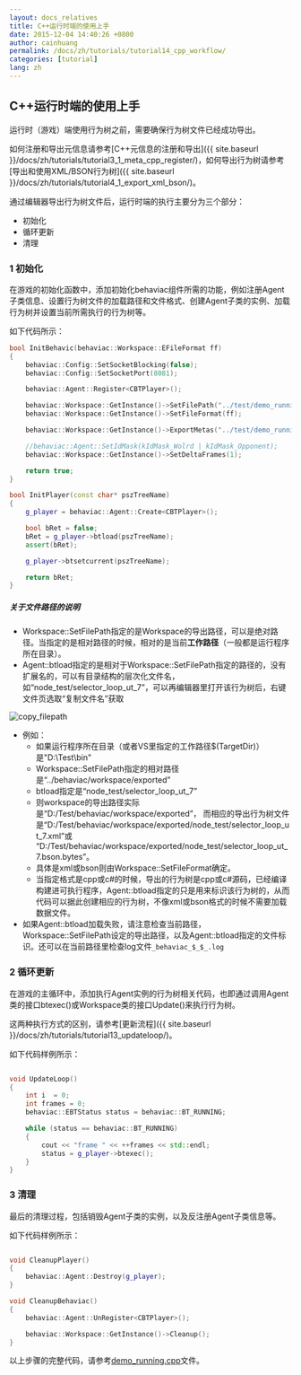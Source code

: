 ```yaml
---
layout: docs_relatives
title: C++运行时端的使用上手
date: 2015-12-04 14:40:26 +0800
author: cainhuang
permalink: /docs/zh/tutorials/tutorial14_cpp_workflow/
categories: [tutorial]
lang: zh
---
```


## C++运行时端的使用上手

运行时（游戏）端使用行为树之前，需要确保行为树文件已经成功导出。

如何注册和导出元信息请参考[C++元信息的注册和导出]({{ site.baseurl }}/docs/zh/tutorials/tutorial3_1_meta_cpp_register/)，如何导出行为树请参考[导出和使用XML/BSON行为树]({{ site.baseurl }}/docs/zh/tutorials/tutorial4_1_export_xml_bson/)。

通过编辑器导出行为树文件后，运行时端的执行主要分为三个部分：

- 初始化
- 循环更新
- 清理

### 1 初始化

在游戏的初始化函数中，添加初始化behaviac组件所需的功能，例如注册Agent子类信息、设置行为树文件的加载路径和文件格式、创建Agent子类的实例、加载行为树并设置当前所需执行的行为树等。

如下代码所示：


```cpp
bool InitBehavic(behaviac::Workspace::EFileFormat ff)
{
    behaviac::Config::SetSocketBlocking(false);
    behaviac::Config::SetSocketPort(8081);

    behaviac::Agent::Register<CBTPlayer>();

    behaviac::Workspace::GetInstance()->SetFilePath("../test/demo_running/behaviac/exported");
    behaviac::Workspace::GetInstance()->SetFileFormat(ff);

    behaviac::Workspace::GetInstance()->ExportMetas("../test/demo_running/behaviac/demo_running.xml");

    //behaviac::Agent::SetIdMask(kIdMask_Wolrd | kIdMask_Opponent);
    behaviac::Workspace::GetInstance()->SetDeltaFrames(1);

    return true;
}

bool InitPlayer(const char* pszTreeName)
{
    g_player = behaviac::Agent::Create<CBTPlayer>();

    bool bRet = false;
    bRet = g_player->btload(pszTreeName);
    assert(bRet);

    g_player->btsetcurrent(pszTreeName);

    return bRet;
}

```
<div class="note info">
  <h5>关于文件路径的说明</h5>
</div>

 - Workspace::SetFilePath指定的是Workspace的导出路径，可以是绝对路径。当指定的是相对路径的时候，相对的是当前**工作路径**（一般都是运行程序所在目录）。
 - Agent::btload指定的是相对于Workspace::SetFilePath指定的路径的，没有扩展名的，可以有目录结构的层次化文件名，如“node_test/selector_loop_ut_7”，可以再编辑器里打开该行为树后，右键文件页选取“复制文件名”获取

![copy_filepath]({{site.url}}{{site.baseurl}}/img/tutorials/tutorial14/copy_filepath.png)

 - 例如：
    - 如果运行程序所在目录（或者VS里指定的工作路径$(TargetDir)）是"D:\Test\bin"
    - Workspace::SetFilePath指定的相对路径是“../behaviac/workspace/exported”
    - btload指定是“node_test/selector_loop_ut_7”
    - 则workspace的导出路径实际是“D:/Test/behaviac/workspace/exported”，
    而相应的导出行为树文件是“D:/Test/behaviac/workspace/exported/node_test/selector_loop_ut_7.xml”或
    “D:/Test/behaviac/workspace/exported/node_test/selector_loop_ut_7.bson.bytes”。
    - 具体是xml或bson则由Workspace::SetFileFormat确定。
    - 当指定格式是cpp或c#的时候，导出的行为树是cpp或c#源码，已经编译构建进可执行程序，Agent::btload指定的只是用来标识该行为树的，从而代码可以据此创建相应的行为树，不像xml或bson格式的时候不需要加载数据文件。
 - 如果Agent::btload加载失败，请注意检查当前路径，Workspace::SetFilePath设定的导出路径，以及Agent::btload指定的文件标识。还可以在当前路径里检查log文件`_behaviac_$_$_.log`

### 2 循环更新

在游戏的主循环中，添加执行Agent实例的行为树相关代码，也即通过调用Agent类的接口btexec()或Workspace类的接口Update()来执行行为树。

这两种执行方式的区别，请参考[更新流程]({{ site.baseurl }}/docs/zh/tutorials/tutorial13_updateloop/)。

如下代码样例所示：


```cpp

void UpdateLoop()
{
	int i  = 0;
	int frames = 0;
	behaviac::EBTStatus status = behaviac::BT_RUNNING;

	while (status == behaviac::BT_RUNNING)
	{
		cout << "frame " << ++frames << std::endl;
		status = g_player->btexec();
	}
}

```

### 3 清理

最后的清理过程，包括销毁Agent子类的实例，以及反注册Agent子类信息等。

如下代码样例所示：


```cpp

void CleanupPlayer()
{
    behaviac::Agent::Destroy(g_player);
}

void CleanupBehaviac()
{
    behaviac::Agent::UnRegister<CBTPlayer>();

	behaviac::Workspace::GetInstance()->Cleanup();
}

```

以上步骤的完整代码，请参考[demo_running.cpp]({{site.repository}}/blob/master/test/demo_running/demo_running.cpp)文件。
